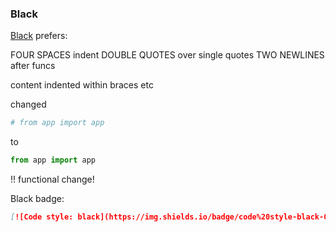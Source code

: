 
### Black

[Black](https://black.readthedocs.io/en/stable/) prefers:

FOUR SPACES indent
DOUBLE QUOTES over single quotes
TWO NEWLINES after funcs

content indented within braces etc

changed 
```py
# from app import app
```
to
```py
from app import app
```
!! functional change!

Black badge:
```md
[![Code style: black](https://img.shields.io/badge/code%20style-black-000000.svg)](https://github.com/psf/black)
```

